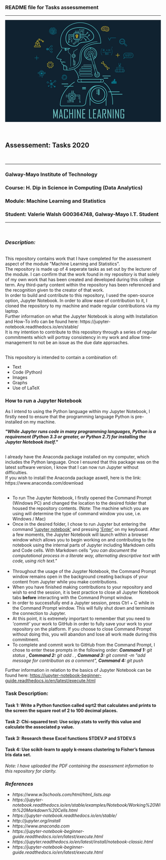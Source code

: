 ### README file for Tasks assessmement

***

![Machine_learning](machine.jpeg)

</br>

## Assessement: Tasks 2020

</br>

***

### Galway-Mayo Institute of Technology

### Course: H. Dip in Science in Computing (Data Analytics)

### Module: Machine Learning and Statistics

### Student: Valerie Walsh G00364748, Galway-Mayo I.T. Student

***

</br>

### <i>Description:</i> 
<br>
This repository contains work that I have completed for the assessment aspect of the module "Machine Learning and Statistics".
<br>
The repository is made up of 4 seperate tasks as set out by the lecturer of the module. I can confirm that the work found in my repository is that solely of my own work that has been created and developed during this college term. Any third-party content within the repository has been referenced and the recognition given to the creator of that work.  
<br>
In order to build and contribute to this repository, I used the open-source option, Jupyter Notebook. In order to allow ease of contribution to it, I cloned the repository to my machine and made regular contributions via my laptop. <br>
Further information on what the Jupyter Notebook is along with Installation and How-To info can be found here: https://jupyter-notebook.readthedocs.io/en/stable/ 
<br>
It is my intention to contribute to this repository through a series of regular commitments which will portray consistency in my work and allow time-management to not be an issue as the due date approaches.
<br>
<br>

This repository is intended to contain a combination of: </br>
<ul>
  <li>Text</li>
  <li>Code (Python)</li>
  <li>Images</li>
  <li>Graphs</li>
  <li>Use of LaTeX</li>
</ul>

### How to run a Jupyter Notebook

As I intend to using the Python language within my Jupyter Notebook, I firstly need to ensure that the programming language Python is pre-installed on my machine. <br>

<p><strong><i>"While Jupyter runs code in many programming languages, Python is a requirement (Python 3.3 or greater, or Python 2.7) for installing the Jupyter Notebook itself."</i></strong></p>
<br>
I already have the Anaconda package installed on my computer, which includes the Python language. Once I ensured that this package was on the latest software version, I know that I can now run Jupyter without difficulties.<br>
If you wish to install the Anaconda package aswell, here is the link: https://www.anaconda.com/download
<br><br>
<ul>
    <li>To run The Jupyter Notebook, I firstly opened the Command Prompt (Windows PC) and changed the location to the desired folder that housed the repository contents. (Note: The machine which you are using will determine the type of command window you use, i.e. Windows / Mac) </li>
    <li>Once in the desired folder, I chose to run Jupyter but entering the command <ins>'jupyter notebook'</ins> and pressing <ins>'Enter'</ins> on my keyboard. After a few moments, the Jupyter Notebook will launch within a browser window which allows you to begin working on and contributing to the notebook using the internal parts of Jupyter including Markdown cells and Code cells. With Markdown cells <i>"you can document the computational process in a literate way, alternating descriptive text with code, using rich text."</i> </li> <br>
    <li>Throughout the usage of the Juypter Notebook, the Command Prompt window remains open in the background creating backups of your content from Jupyter while you make contributions.</li>
    <li>When you have finished making contributions to your repository and wish to end the session, it is best practice to close all Jupyter Notebook tabs <strong>before</strong> interacting with the Command Prompt window.</li>
    <li>In order to successfully end a Jupyter session, press Ctrl + C while in the Command Prompt window. This will fully shut down and terminate the connection to Jupyter.</li>
    <li>At this point, it is extremely important to remember that you need to <i>'commit'</i> your work to GitHub in order to fully save your work to your repository on the platform. If you choose to close Command Prompt without doing this, you will abandon and lose all work made during this commitment.</li>
    <li>To complete and commit work to GitHub from the Command Prompt, I chose to enter these prompts in the following order: <i> <strong>Command 1:</strong> git status , <strong>Command 2:</strong> git add . , <strong>Command 3:</strong> git commit -m "add message for contribution as a comment", <strong>Command 4:</strong> git push </i> </li>
</ul>

Further information in relation to the basics of Jupyter Notebook can be found here: https://jupyter-notebook-beginner-guide.readthedocs.io/en/latest/execute.html
<br>


### Task Description:

#### Task 1: Write a Python function called sqrt2 that calculates and prints to the screen the square root of 2 to 100 decimal places.
#### Task 2: Chi-squared test: Use scipy.stats to verify this value and calculate the associated p value.
#### Task 3: Research these Excel functions STDEV.P and STDEV.S
#### Task 4: Use scikit-learn to apply k-means clustering to Fisher’s famous Iris data set.

<i>Note: I have uploaded the PDF containing the assessment information to this repository for clarity.


### References

<ul>
  <li> https://www.w3schools.com/html/html_lists.asp </li>
  <li> https://jupyter-notebook.readthedocs.io/en/stable/examples/Notebook/Working%20With%20Markdown%20Cells.html </li>
  <li> https://jupyter-notebook.readthedocs.io/en/stable/ </li>
  <li> http://jupyter.org/install </li>
  <li> https://www.anaconda.com </li>
  <li> https://jupyter-notebook-beginner-guide.readthedocs.io/en/latest/execute.html </li>
  <li>https://jupyter.readthedocs.io/en/latest/install/notebook-classic.html</li>
    <li> https://jupyter-notebook-beginner-guide.readthedocs.io/en/latest/execute.html </li>
</ul>
</br>
